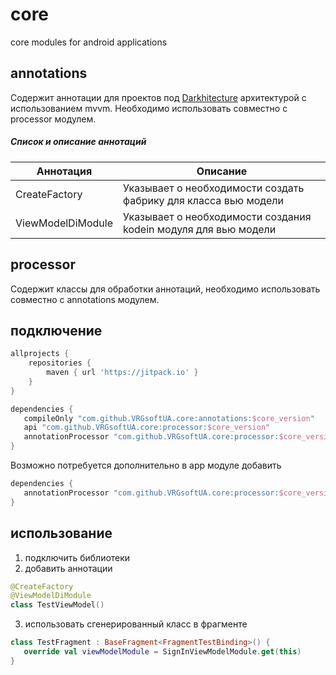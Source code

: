 # core
core modules for android applications

## annotations
Содержит аннотации для проектов под  [Darkhitecture](https://ru.wikipedia.org/wiki/%D0%98%D0%BD%D0%BA%D1%83%D0%B1%D0%B0%D1%82%D0%BE%D1%80:Darkhitecture) архитектурой с использованием mvvm. Необходимо использовать совместно с processor модулем.
##### Список и описание аннотаций
| Аннотация     | Описание      |
| ------------- | ------------- |
| CreateFactory | Указывает о необходимости создать фабрику для класса вью модели  |
| ViewModelDiModule  | Указывает о необходимости создания kodein модуля для вью модели  |

## processor
Содержит классы для обработки аннотаций, необходимо использовать совместно с annotations модулем.

## подключение
```gradle
allprojects {
    repositories {
        maven { url 'https://jitpack.io' }
    }
}

dependencies {
   compileOnly "com.github.VRGsoftUA.core:annotations:$core_version"
   api "com.github.VRGsoftUA.core:processor:$core_version"
   annotationProcessor "com.github.VRGsoftUA.core:processor:$core_version"
}
```
Возможно потребуется дополнительно в app модуле добавить 
```gradle
dependencies {
   annotationProcessor "com.github.VRGsoftUA.core:processor:$core_version"
}
```
## использование
1) подключить библиотеки
2) добавить аннотации
```kotlin
@CreateFactory
@ViewModelDiModule
class TestViewModel()
```
3) использовать сгенерированный класс в фрагменте
```kotlin
class TestFragment : BaseFragment<FragmentTestBinding>() {
   override val viewModelModule = SignInViewModelModule.get(this)
}
```
